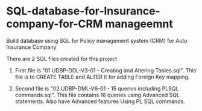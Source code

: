 # SQL-database-for-Insurance-company-for-CRM manageemnt 

Build database using SQL for Policy management system (CRM) for Auto Insurance Company

There are 2 SQL files created for this project

1. First file is "01 UDBP-DDL-V3-01 - Creating and Altering Tables.sql". This file is to CREATE TABLE and ALTER it for adding Foreign Key mapping.

2. Second file is "02 UDBP-DML-V6-01 - 15 queries including PLSQL commands.sql". This file contains 16 queries using Advanced SQL statements. Also have  Advanced features Using PL SQL commands.

